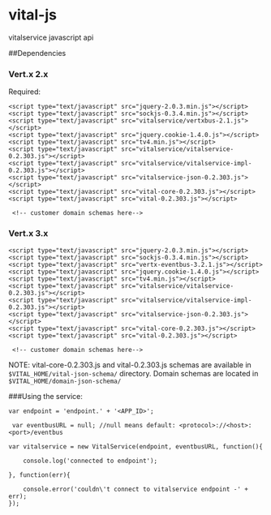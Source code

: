 vital-js
========

vitalservice javascript api


##Dependencies

### Vert.x 2.x

Required:

    <script type="text/javascript" src="jquery-2.0.3.min.js"></script>
    <script type="text/javascript" src="sockjs-0.3.4.min.js"></script>
    <script type="text/javascript" src="vitalservice/vertxbus-2.1.js"></script>
    <script type="text/javascript" src="jquery.cookie-1.4.0.js"></script>
    <script type="text/javascript" src="tv4.min.js"></script>
    <script type="text/javascript" src="vitalservice/vitalservice-0.2.303.js"></script>
    <script type="text/javascript" src="vitalservice/vitalservice-impl-0.2.303.js"></script>
    <script type="text/javascript" src="vitalservice-json-0.2.303.js"></script>
    <script type="text/javascript" src="vital-core-0.2.303.js"></script>
    <script type="text/javascript" src="vital-0.2.303.js"></script>

	 <!-- customer domain schemas here-->

### Vert.x 3.x

    <script type="text/javascript" src="jquery-2.0.3.min.js"></script>
    <script type="text/javascript" src="sockjs-0.3.4.min.js"></script>
    <script type="text/javascript" src="vertx-eventbus-3.2.1.js"></script>
    <script type="text/javascript" src="jquery.cookie-1.4.0.js"></script>
    <script type="text/javascript" src="tv4.min.js"></script>
    <script type="text/javascript" src="vitalservice/vitalservice-0.2.303.js"></script>
    <script type="text/javascript" src="vitalservice/vitalservice-impl-0.2.303.js"></script>
    <script type="text/javascript" src="vitalservice-json-0.2.303.js"></script>
    <script type="text/javascript" src="vital-core-0.2.303.js"></script>
    <script type="text/javascript" src="vital-0.2.303.js"></script>

	 <!-- customer domain schemas here-->

NOTE: vital-core-0.2.303.js and vital-0.2.303.js schemas are available in `$VITAL_HOME/vital-json-schema/` directory. Domain schemas are located in `$VITAL_HOME/domain-json-schema/`

###Using the service:

    var endpoint = 'endpoint.' + '<APP_ID>';

	 var eventbusURL = null; //null means default: <protocol>://<host>:<port>/eventbus 

    var vitalservice = new VitalService(endpoint, eventbusURL, function(){

        console.log('connected to endpoint');
  
	}, function(err){
	
		console.error('couldn\'t connect to vitalservice endpoint -' + err);
	});